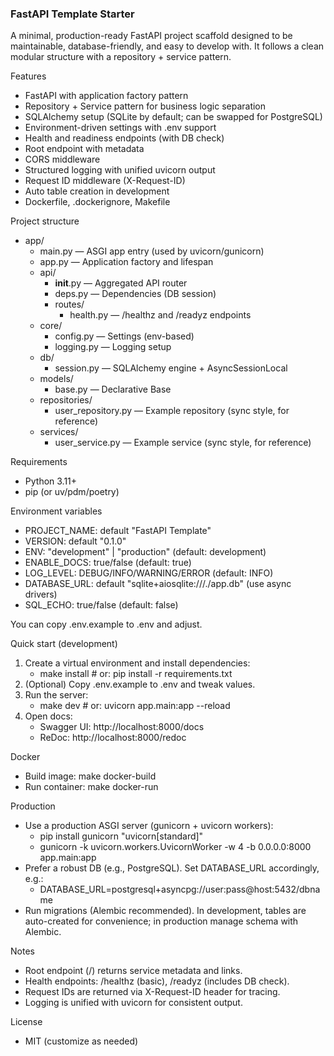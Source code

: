 ### FastAPI Template Starter

A minimal, production-ready FastAPI project scaffold designed to be maintainable, database-friendly, and easy to develop with. It follows a clean modular structure with a repository + service pattern.

Features
- FastAPI with application factory pattern
- Repository + Service pattern for business logic separation
- SQLAlchemy setup (SQLite by default; can be swapped for PostgreSQL)
- Environment-driven settings with .env support
- Health and readiness endpoints (with DB check)
- Root endpoint with metadata
- CORS middleware
- Structured logging with unified uvicorn output
- Request ID middleware (X-Request-ID)
- Auto table creation in development
- Dockerfile, .dockerignore, Makefile

Project structure
- app/
  - main.py              — ASGI app entry (used by uvicorn/gunicorn)
  - app.py               — Application factory and lifespan
  - api/
    - __init__.py        — Aggregated API router
    - deps.py            — Dependencies (DB session)
    - routes/
      - health.py        — /healthz and /readyz endpoints
  - core/
    - config.py          — Settings (env-based)
    - logging.py         — Logging setup
  - db/
    - session.py         — SQLAlchemy engine + AsyncSessionLocal
  - models/
    - base.py            — Declarative Base
  - repositories/
    - user_repository.py — Example repository (sync style, for reference)
  - services/
    - user_service.py    — Example service (sync style, for reference)

Requirements
- Python 3.11+
- pip (or uv/pdm/poetry)

Environment variables
- PROJECT_NAME: default "FastAPI Template"
- VERSION: default "0.1.0"
- ENV: "development" | "production" (default: development)
- ENABLE_DOCS: true/false (default: true)
- LOG_LEVEL: DEBUG/INFO/WARNING/ERROR (default: INFO)
- DATABASE_URL: default "sqlite+aiosqlite:///./app.db" (use async drivers)
- SQL_ECHO: true/false (default: false)

You can copy .env.example to .env and adjust.

Quick start (development)
1. Create a virtual environment and install dependencies:
   - make install  # or: pip install -r requirements.txt
2. (Optional) Copy .env.example to .env and tweak values.
3. Run the server:
   - make dev  # or: uvicorn app.main:app --reload
4. Open docs:
   - Swagger UI: http://localhost:8000/docs
   - ReDoc: http://localhost:8000/redoc

Docker
- Build image: make docker-build
- Run container: make docker-run

Production
- Use a production ASGI server (gunicorn + uvicorn workers):
  - pip install gunicorn "uvicorn[standard]"
  - gunicorn -k uvicorn.workers.UvicornWorker -w 4 -b 0.0.0.0:8000 app.main:app
- Prefer a robust DB (e.g., PostgreSQL). Set DATABASE_URL accordingly, e.g.:
  - DATABASE_URL=postgresql+asyncpg://user:pass@host:5432/dbname
- Run migrations (Alembic recommended). In development, tables are auto-created for convenience; in production manage schema with Alembic.

Notes
- Root endpoint (/) returns service metadata and links.
- Health endpoints: /healthz (basic), /readyz (includes DB check).
- Request IDs are returned via X-Request-ID header for tracing.
- Logging is unified with uvicorn for consistent output.

License
- MIT (customize as needed)
